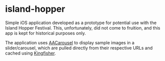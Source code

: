 # island-hopper
Simple iOS application developed as a prototype for potential use with the Island Hopper Festival. 
This, unfortunately, did not come to fruition, and this app is kept for historical purposes only.

The application uses [AACarousel](https://github.com/Alan881/AACarousel) to display sample images in a slider/carousel, 
which are pulled directly from their respective URLs and cached using [Kingfisher](https://github.com/onevcat/Kingfisher). 
